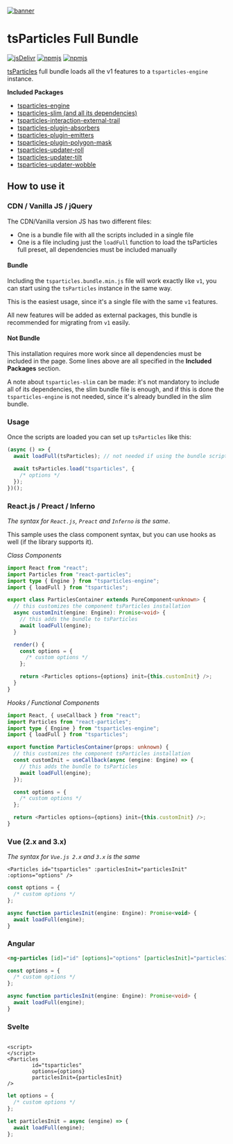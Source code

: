 [![banner](https://particles.js.org/images/banner2.png)](https://particles.js.org)

# tsParticles Full Bundle

[![jsDelivr](https://data.jsdelivr.com/v1/package/npm/tsparticles/badge)](https://www.jsdelivr.com/package/npm/tsparticles) [![npmjs](https://badge.fury.io/js/tsparticles.svg)](https://www.npmjs.com/package/tsparticles) [![npmjs](https://img.shields.io/npm/dt/tsparticles)](https://www.npmjs.com/package/tsparticles)

[tsParticles](https://github.com/matteobruni/tsparticles) full bundle loads all the v1 features to
a `tsparticles-engine` instance.

**Included Packages**

- [tsparticles-engine](https://github.com/matteobruni/tsparticles/tree/main/engine)
- [tsparticles-slim (and all its dependencies)](https://github.com/matteobruni/tsparticles/tree/main/bundles/slim)
- [tsparticles-interaction-external-trail](https://github.com/matteobruni/tsparticles/tree/main/interactions/external/trail)
- [tsparticles-plugin-absorbers](https://github.com/matteobruni/tsparticles/tree/main/plugins/absorbers)
- [tsparticles-plugin-emitters](https://github.com/matteobruni/tsparticles/tree/main/plugins/emitters)
- [tsparticles-plugin-polygon-mask](https://github.com/matteobruni/tsparticles/tree/main/plugins/polygonMask)
- [tsparticles-updater-roll](https://github.com/matteobruni/tsparticles/tree/main/updaters/roll)
- [tsparticles-updater-tilt](https://github.com/matteobruni/tsparticles/tree/main/updaters/tilt)
- [tsparticles-updater-wobble](https://github.com/matteobruni/tsparticles/tree/main/updaters/wobble)

## How to use it

### CDN / Vanilla JS / jQuery

The CDN/Vanilla version JS has two different files:

- One is a bundle file with all the scripts included in a single file
- One is a file including just the `loadFull` function to load the tsParticles full preset, all dependencies must be
  included manually

#### Bundle

Including the `tsparticles.bundle.min.js` file will work exactly like `v1`, you can start using the `tsParticles`
instance in the same way.

This is the easiest usage, since it's a single file with the same `v1` features.

All new features will be added as external packages, this bundle is recommended for migrating from `v1` easily.

#### Not Bundle

This installation requires more work since all dependencies must be included in the page. Some lines above are all
specified in the **Included Packages** section.

A note about `tsparticles-slim` can be made: it's not mandatory to include all of its dependencies, the slim bundle file
is enough, and if this is done the `tsparticles-engine` is not needed, since it's already bundled in the slim bundle.

### Usage

Once the scripts are loaded you can set up `tsParticles` like this:

```javascript
(async () => {
  await loadFull(tsParticles); // not needed if using the bundle script, required for any other installation

  await tsParticles.load("tsparticles", {
    /* options */
  });
})();
```

### React.js / Preact / Inferno

_The syntax for `React.js`, `Preact` and `Inferno` is the same_.

This sample uses the class component syntax, but you can use hooks as well (if the library supports it).

_Class Components_

```typescript jsx
import React from "react";
import Particles from "react-particles";
import type { Engine } from "tsparticles-engine";
import { loadFull } from "tsparticles";

export class ParticlesContainer extends PureComponent<unknown> {
  // this customizes the component tsParticles installation
  async customInit(engine: Engine): Promise<void> {
    // this adds the bundle to tsParticles
    await loadFull(engine);
  }

  render() {
    const options = {
      /* custom options */
    };

    return <Particles options={options} init={this.customInit} />;
  }
}
```

_Hooks / Functional Components_

```typescript jsx
import React, { useCallback } from "react";
import Particles from "react-particles";
import type { Engine } from "tsparticles-engine";
import { loadFull } from "tsparticles";

export function ParticlesContainer(props: unknown) {
  // this customizes the component tsParticles installation
  const customInit = useCallback(async (engine: Engine) => {
    // this adds the bundle to tsParticles
    await loadFull(engine);
  });

  const options = {
    /* custom options */
  };

  return <Particles options={options} init={this.customInit} />;
}
```

### Vue (2.x and 3.x)

_The syntax for `Vue.js 2.x` and `3.x` is the same_

```vue
<Particles id="tsparticles" :particlesInit="particlesInit" :options="options" />
```

```js
const options = {
  /* custom options */
};

async function particlesInit(engine: Engine): Promise<void> {
  await loadFull(engine);
}
```

### Angular

```html
<ng-particles [id]="id" [options]="options" [particlesInit]="particlesInit"></ng-particles>
```

```ts
const options = {
  /* custom options */
};

async function particlesInit(engine: Engine): Promise<void> {
  await loadFull(engine);
}
```

### Svelte

```sveltehtml

<script>
</script>
<Particles
        id="tsparticles"
        options={options}
        particlesInit={particlesInit}
/>
```

```js
let options = {
  /* custom options */
};

let particlesInit = async (engine) => {
  await loadFull(engine);
};
```
